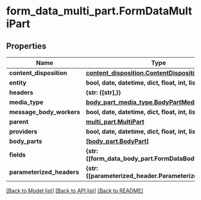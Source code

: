 # form_data_multi_part.FormDataMultiPart

## Properties
Name | Type | Description | Notes
------------ | ------------- | ------------- | -------------
**content_disposition** | [**content_disposition.ContentDisposition**](ContentDisposition.md) |  | [optional] 
**entity** | **bool, date, datetime, dict, float, int, list, str** |  | [optional] 
**headers** | **{str: ([str],)}** |  | [optional] 
**media_type** | [**body_part_media_type.BodyPartMediaType**](BodyPartMediaType.md) |  | [optional] 
**message_body_workers** | **bool, date, datetime, dict, float, int, list, str** |  | [optional] 
**parent** | [**multi_part.MultiPart**](MultiPart.md) |  | [optional] 
**providers** | **bool, date, datetime, dict, float, int, list, str** |  | [optional] 
**body_parts** | [**[body_part.BodyPart]**](BodyPart.md) |  | [optional] 
**fields** | **{str: ([form_data_body_part.FormDataBodyPart],)}** |  | [optional] 
**parameterized_headers** | **{str: ([parameterized_header.ParameterizedHeader],)}** |  | [optional] 

[[Back to Model list]](../README.md#documentation-for-models) [[Back to API list]](../README.md#documentation-for-api-endpoints) [[Back to README]](../README.md)


